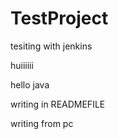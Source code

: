 # TestProject
tesiting with jenkins


huiiiiii

hello java

writing in READMEFILE


writing from pc
